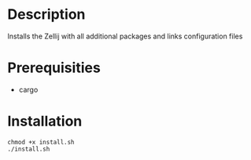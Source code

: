 # Description

Installs the Zellij with all additional packages
and links configuration files

# Prerequisities

* cargo

# Installation
```shell
chmod +x install.sh
./install.sh
```